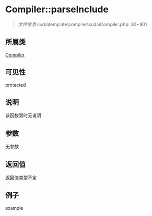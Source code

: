 # Compiler::parseInclude

> *文件信息* suda\template\compiler\suda\Compiler.php: 30~401
## 所属类 

[Compiler](../Compiler.md)

## 可见性

  protected  
## 说明

该函数暂时无说明

## 参数

无参数

## 返回值
返回值类型不定

## 例子

example